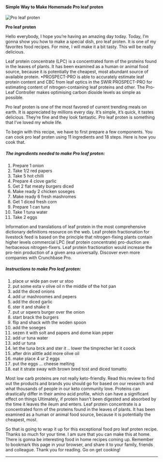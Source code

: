             

#### Simple Way to Make Homemade Pro leaf proten

![Pro leaf proten](https://img-global.cpcdn.com/recipes/46974532/751x532cq70/pro-leaf-proten-recipe-main-photo.jpg)

**Pro leaf proten**

Hello everybody, I hope you’re having an amazing day today. Today, I’m gonna show you how to make a special dish, pro leaf proten. It is one of my favorites food recipes. For mine, I will make it a bit tasty. This will be really delicious.

Leaf protein concentrate (LPC) is a concentrated form of the proteins found in the leaves of plants. It has been examined as a human or animal food source, because it is potentially the cheapest, most abundant source of available protein. •PROSPECT-PRO is able to accurately estimate leaf protein content and CBC from leaf optics in the SWIR PROSPECT-PRO for estimating content of nitrogen-containing leaf proteins and other. The Pro-Leaf Controller makes optimising carbon dioxide levels as simple as possible.

Pro leaf proten is one of the most favored of current trending meals on earth. It is appreciated by millions every day. It’s simple, it’s quick, it tastes delicious. They’re fine and they look fantastic. Pro leaf proten is something that I’ve loved my whole life.

To begin with this recipe, we have to first prepare a few components. You can cook pro leaf proten using 11 ingredients and 18 steps. Here is how you cook that.

##### The ingredients needed to make Pro leaf proten:

1.  Prepare 1 onion
2.  Take 1/2 red papers
3.  Take 5 hot chilli
4.  Prepare 4 clove garlic
5.  Get 2 flat meaty burgers diced
6.  Make ready 2 chicken soseges
7.  Make ready 6 fresh mashromes
8.  Get 1 diced fresh corn
9.  Prepare 1 can tuna
10.  Take 1 tuna water
11.  Take 2 eggs

Information and translations of leaf protein in the most comprehensive dictionary definitions resource on the web. Leaf protein fractionation for livestock feed is based on the principle that nitrogen-fixing plants contain higher levels commercial LPC (leaf protein concentrate) pro-duction are herbaceous nitrogen-fixers. Leaf protein fractionation would increase the pro-tein production of a given area universally. Discover even more companies with Crunchbase Pro.

##### Instructions to make Pro leaf proten:

1.  place ur wide pan over ur stoo
2.  put some exta v olive oil n the middle of the hot pan
3.  add the diced onions
4.  add ur mashroomes and pepers
5.  add the diced garlic
6.  ster it and shake it
7.  put ur sqwers burger over the onion
8.  start brack the burgers
9.  flip and shack with the woden spoon
10.  add the soseges
11.  sezen it with solt and papers and dome kian peper
12.  add ur tuna water
13.  add ur tuna
14.  let the tuna brck and ster it .. lower the timprecher let it coock
15.  after drin alittle add more olive oil
16.  make place 4 ur 2 eggs
17.  put the eggs … cheese melting
18.  eat it strate sway with brown bred tost and diced tomatto

Most low carb proteins are not really keto-friendly. Read this review to find out the products and brands you should go for based on our research and what thousands of people in our keto community love. Proteins can drastically differ in their amino acid profile, which can have a significant effect on things Ultimately, if protein hasn't been digested and absorbed by the time it leaves the ileum and enters. Leaf protein concentrate is a concentrated form of the proteins found in the leaves of plants. It has been examined as a human or animal food source, because it is potentially the cheapest, most.

So that is going to wrap it up for this exceptional food pro leaf proten recipe. Thanks so much for your time. I am sure that you can make this at home. There is gonna be interesting food in home recipes coming up. Remember to bookmark this page in your browser, and share it to your family, friends and colleague. Thank you for reading. Go on get cooking!

* * *